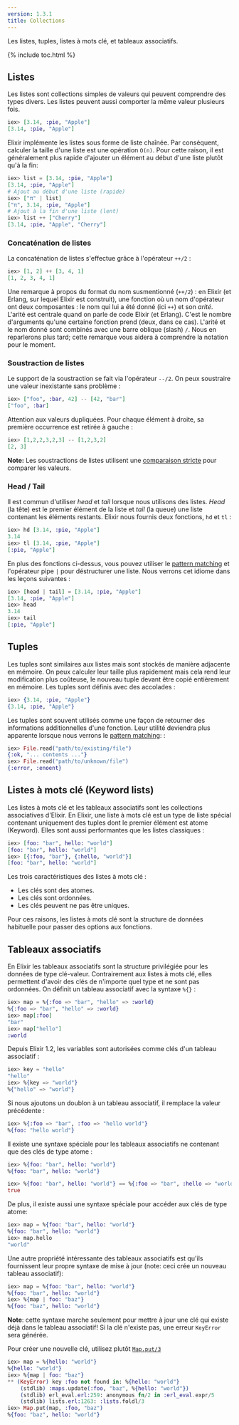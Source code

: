 ```yaml
---
version: 1.3.1
title: Collections
---
```


Les listes, tuples, listes à mots clé, et tableaux associatifs.

{% include toc.html %}

## Listes

Les listes sont collections simples de valeurs qui peuvent comprendre des types divers. Les listes peuvent aussi comporter la même valeur plusieurs fois.

```elixir
iex> [3.14, :pie, "Apple"]
[3.14, :pie, "Apple"]
```

Elixir implémente les listes sous forme de liste chaînée. Par conséquent, calculer la taille d'une liste est une opération `O(n)`. Pour cette raison, il est généralement plus rapide d'ajouter un élément au début d'une liste plutôt qu'à la fin:

```elixir
iex> list = [3.14, :pie, "Apple"]
[3.14, :pie, "Apple"]
# Ajout au début d'une liste (rapide)
iex> ["π" | list]
["π", 3.14, :pie, "Apple"]
# Ajout à la fin d'une liste (lent)
iex> list ++ ["Cherry"]
[3.14, :pie, "Apple", "Cherry"]
```

### Concaténation de listes

La concaténation de listes s'effectue grâce à l'opérateur `++/2` :

```elixir
iex> [1, 2] ++ [3, 4, 1]
[1, 2, 3, 4, 1]
```

Une remarque à propos du format du nom susmentionné (`++/2`) : en Elixir (et Erlang, sur lequel Elixir est construit), une fonction où un nom d'opérateur ont deux composantes : le nom qui lui a été donné (ici `++`) et son _arité_. L'arité est centrale quand on parle de code Elixir (et Erlang). C'est le nombre d'arguments qu'une certaine fonction prend (deux, dans ce cas). L'arité et le nom donné sont combinés avec une barre oblique (slash) `/`. Nous en reparlerons plus tard; cette remarque vous aidera à comprendre la notation pour le moment.

### Soustraction de listes

Le support de la soustraction se fait via l'opérateur `--/2`. On peux soustraire une valeur inexistante sans problème :

```elixir
iex> ["foo", :bar, 42] -- [42, "bar"]
["foo", :bar]
```

Attention aux valeurs dupliquées. Pour chaque élément à droite, sa première occurrence est retirée à gauche :

```elixir
iex> [1,2,2,3,2,3] -- [1,2,3,2]
[2, 3]
```

**Note:** Les soustractions de listes utilisent une [comparaison stricte](../basics/#comparaison) pour comparer les valeurs.

### Head / Tail

Il est commun d'utiliser _head_ et _tail_ lorsque nous utilisons des listes. _Head_ (la tête) est le premier élément de la liste et _tail_ (la queue) une liste contenant les éléments restants. Elixir nous fournis deux fonctions, `hd` et `tl` :

```elixir
iex> hd [3.14, :pie, "Apple"]
3.14
iex> tl [3.14, :pie, "Apple"]
[:pie, "Apple"]
```

En plus des fonctions ci-dessus, vous pouvez utiliser le [pattern matching](../pattern-matching/) et l'opérateur pipe `|` pour déstructurer une liste. Nous verrons cet idiome dans les leçons suivantes :

```elixir
iex> [head | tail] = [3.14, :pie, "Apple"]
[3.14, :pie, "Apple"]
iex> head
3.14
iex> tail
[:pie, "Apple"]
```

## Tuples

Les tuples sont similaires aux listes mais sont stockés de manière adjacente en mémoire. On peux calculer leur taille plus rapidement mais cela rend leur modification plus coûteuse, le nouveau tuple devant être copié entièrement en mémoire. Les tuples sont définis avec des accolades :

```elixir
iex> {3.14, :pie, "Apple"}
{3.14, :pie, "Apple"}
```

Les tuples sont souvent utilisés comme une façon de retourner des informations additionnelles d'une fonction. Leur utilité deviendra plus apparente lorsque nous verrons le [pattern matching](../pattern-matching/): :

```elixir
iex> File.read("path/to/existing/file")
{:ok, "... contents ..."}
iex> File.read("path/to/unknown/file")
{:error, :enoent}
```

## Listes à mots clé (Keyword lists)

Les listes à mots clé et les tableaux associatifs sont les collections associatives d'Elixir. En Elixir, une liste à mots clé est un type de liste spécial contenant uniquement des tuples dont le premier élément est atome (Keyword). Elles sont aussi performantes que les listes classiques :

```elixir
iex> [foo: "bar", hello: "world"]
[foo: "bar", hello: "world"]
iex> [{:foo, "bar"}, {:hello, "world"}]
[foo: "bar", hello: "world"]
```

Les trois caractéristiques des listes à mots clé :

- Les clés sont des atomes.
- Les clés sont ordonnées.
- Les clés peuvent ne pas être uniques.

Pour ces raisons, les listes à mots clé sont la structure de données habituelle pour passer des options aux fonctions.

## Tableaux associatifs

En Elixir les tableaux associatifs sont la structure privilégiée pour les données de type clé-valeur. Contrairement aux listes à mots clé, elles permettent d'avoir des clés de n'importe quel type et ne sont pas ordonnées. On définit un tableau associatif avec la syntaxe `%{}` :

```elixir
iex> map = %{:foo => "bar", "hello" => :world}
%{:foo => "bar", "hello" => :world}
iex> map[:foo]
"bar"
iex> map["hello"]
:world
```

Depuis Elixir 1.2, les variables sont autorisées comme clés d'un tableau associatif :

```elixir
iex> key = "hello"
"hello"
iex> %{key => "world"}
%{"hello" => "world"}
```

Si nous ajoutons un doublon à un tableau associatif, il remplace la valeur précédente :

```elixir
iex> %{:foo => "bar", :foo => "hello world"}
%{foo: "hello world"}
```

Il existe une syntaxe spéciale pour les tableaux associatifs ne contenant que des clés de type atome :

```elixir
iex> %{foo: "bar", hello: "world"}
%{foo: "bar", hello: "world"}

iex> %{foo: "bar", hello: "world"} == %{:foo => "bar", :hello => "world"}
true
```

De plus, il existe aussi une syntaxe spéciale pour accéder aux clés de type atome:

```elixir
iex> map = %{foo: "bar", hello: "world"}
%{foo: "bar", hello: "world"}
iex> map.hello
"world"
```

Une autre propriété intéressante des tableaux associatifs est qu'ils fournissent leur propre syntaxe de mise à jour (note: ceci crée un nouveau tableau associatif):

```elixir
iex> map = %{foo: "bar", hello: "world"}
%{foo: "bar", hello: "world"}
iex> %{map | foo: "baz"}
%{foo: "baz", hello: "world"}
```

**Note**: cette syntaxe marche seulement pour mettre à jour une clé qui existe déjà dans le tableau associatif! Si la clé n'existe pas, une erreur `KeyError` sera générée.

Pour créer une nouvelle clé, utilisez plutôt [`Map.put/3`](https://hexdocs.pm/elixir/Map.html#put/3)

```elixir
iex> map = %{hello: "world"}
%{hello: "world"}
iex> %{map | foo: "baz"}
** (KeyError) key :foo not found in: %{hello: "world"}
    (stdlib) :maps.update(:foo, "baz", %{hello: "world"})
    (stdlib) erl_eval.erl:259: anonymous fn/2 in :erl_eval.expr/5
    (stdlib) lists.erl:1263: :lists.foldl/3
iex> Map.put(map, :foo, "baz")
%{foo: "baz", hello: "world"}
```
